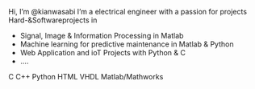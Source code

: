 Hi, I’m @kianwasabi
I’m a electrical engineer with a passion for projects Hard-&Softwareprojects in 
-   Signal, Image & Information Processing in Matlab
-   Machine learning for predictive maintenance in Matlab & Python
-   Web Application and ioT Projects with Python & C
-   .... 

C
C++
Python
HTML
VHDL
Matlab/Mathworks


<!---
kianwasabi/kianwasabi is a ✨ special ✨ repository because its `README.md` (this file) appears on your GitHub profile.
You can click the Preview link to take a look at your changes.
--->
